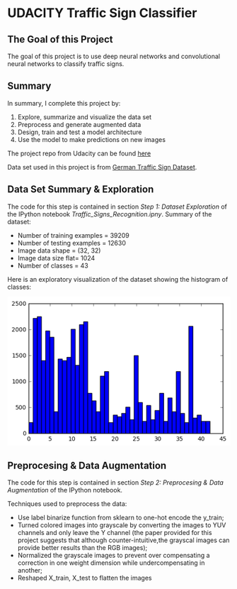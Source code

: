 [image1]: ./data_summary.png "data summary"
[image2]: ./data_augmentation.png "data augmentation"
[image3]: .test_result.png "test result"
[image4]: .test_result2.png "test on new images"


# UDACITY Traffic Sign Classifier

## The Goal of this Project

The goal of this project is to use deep neural networks and convolutional neural networks to classify traffic signs. 

## Summary

In summary, I complete this project by:  

1. Explore, summarize and visualize the data set
2. Preprocess and generate augmented data
3. Design, train and test a model architecture
4. Use the model to make predictions on new images

The project repo from Udacity can be found [here](https://github.com/udacity/CarND-Traffic-Sign-Classifier-Project)

Data set used in this project is from [German Traffic Sign Dataset](http://benchmark.ini.rub.de/?section=gtsrb&subsection=dataset). 

## Data Set Summary & Exploration

The code for this step is contained in section _Step 1: Dataset Exploration_ of the IPython notebook _Traffic_Signs_Recognition.ipny_. Summary of the dataset:

* Number of training examples = 39209
* Number of testing examples = 12630
* Image data shape = (32, 32)
* Image data size flat= 1024
* Number of classes = 43

Here is an exploratory visualization of the dataset showing the histogram of classes:

![alt text][image1]

## Preprocesing & Data Augmentation

The code for this step is contained in section _Step 2: Preprocesing & Data Augmentation_ of the IPython notebook.

Techniques used to preprocess the data:
* Use label binarize function from sklearn to one-hot encode the y_train; 
* Turned colored images into grayscale by converting the images to YUV channels and only leave the Y channel (the paper provided for this project suggests that although counter-intuitive,the grayscal images can provide better results than the RGB images); 
* Normalized the grayscale images to prevent over compensating a correction in one weight dimension while undercompensating in another; 
* Reshaped X_train, X_test to flatten the images

